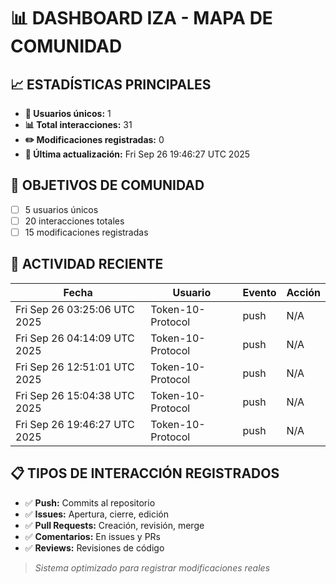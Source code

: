 # 📊 DASHBOARD IZA - MAPA DE COMUNIDAD

## 📈 ESTADÍSTICAS PRINCIPALES

- **👥 Usuarios únicos:** 1
- **📊 Total interacciones:** 31
- **✏️ Modificaciones registradas:** 0
- **📅 Última actualización:** Fri Sep 26 19:46:27 UTC 2025

## 🎯 OBJETIVOS DE COMUNIDAD

- [ ] 5 usuarios únicos
- [ ] 20 interacciones totales
- [ ] 15 modificaciones registradas

## 🔄 ACTIVIDAD RECIENTE

| Fecha | Usuario | Evento | Acción |
|-------|---------|--------|---------|
| Fri Sep 26 03:25:06 UTC 2025 | Token-10-Protocol | push | N/A |
| Fri Sep 26 04:14:09 UTC 2025 | Token-10-Protocol | push | N/A |
| Fri Sep 26 12:51:01 UTC 2025 | Token-10-Protocol | push | N/A |
| Fri Sep 26 15:04:38 UTC 2025 | Token-10-Protocol | push | N/A |
| Fri Sep 26 19:46:27 UTC 2025 | Token-10-Protocol | push | N/A |

## 📋 TIPOS DE INTERACCIÓN REGISTRADOS

- ✅ **Push:** Commits al repositorio
- ✅ **Issues:** Apertura, cierre, edición
- ✅ **Pull Requests:** Creación, revisión, merge
- ✅ **Comentarios:** En issues y PRs
- ✅ **Reviews:** Revisiones de código

> *Sistema optimizado para registrar modificaciones reales*
